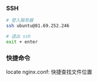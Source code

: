 ### SSH

```bash
# 登入服务器
ssh ubuntu@81.69.252.246

# 退出 ssh
exit + enter
```

### 快捷命令

locate nginx.conf: 快捷查找文件位置